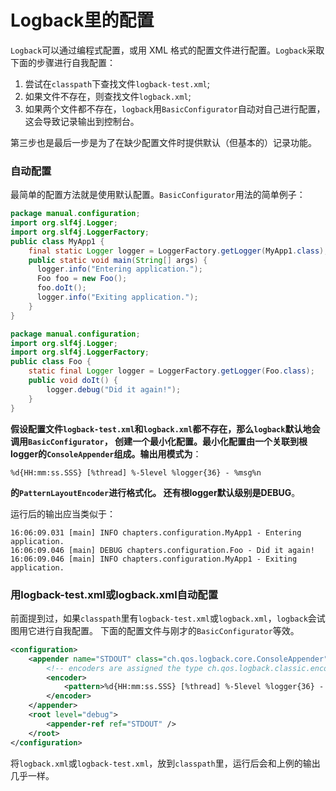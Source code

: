 Logback里的配置
=======================================================================
`Logback`可以通过编程式配置，或用 XML 格式的配置文件进行配置。`Logback`采取下面的步骤进行自我配置：

1. 尝试在`classpath`下查找文件`logback-test.xml`;
2. 如果文件不存在，则查找文件`logback.xml`;
3. 如果两个文件都不存在，`logback`用`BasicConfigurator`自动对自己进行配置，这会导致记录输出到控制台。

第三步也是最后一步是为了在缺少配置文件时提供默认（但基本的）记录功能。

### 自动配置
最简单的配置方法就是使用默认配置。`BasicConfigurator`用法的简单例子：
```java
package manual.configuration;
import org.slf4j.Logger;
import org.slf4j.LoggerFactory;
public class MyApp1 {
    final static Logger logger = LoggerFactory.getLogger(MyApp1.class);
    public static void main(String[] args) {
      logger.info("Entering application.");
      Foo foo = new Foo();
      foo.doIt();
      logger.info("Exiting application.");
    }
}

package manual.configuration;
import org.slf4j.Logger;
import org.slf4j.LoggerFactory;
public class Foo {
    static final Logger logger = LoggerFactory.getLogger(Foo.class);
    public void doIt() {
        logger.debug("Did it again!");
    }
}
```
**假设配置文件`logback-test.xml`和`logback.xml`都不存在，那么`logback`默认地会调用`BasicConfigurator`，
创建一个最小化配置。最小化配置由一个关联到根logger的`ConsoleAppender`组成。输出用模式为**：
```
%d{HH:mm:ss.SSS} [%thread] %-5level %logger{36} - %msg%n
```
**的`PatternLayoutEncoder`进行格式化。
还有根logger默认级别是DEBUG**。

运行后的输出应当类似于：
```
16:06:09.031 [main] INFO chapters.configuration.MyApp1 - Entering application.
16:06:09.046 [main] DEBUG chapters.configuration.Foo - Did it again!
16:06:09.046 [main] INFO chapters.configuration.MyApp1 - Exiting application.
```

### 用logback-test.xml或logback.xml自动配置
前面提到过，如果`classpath`里有`logback-test.xml`或`logback.xml`，`logback`会试图用它进行自我配置。
下面的配置文件与刚才的`BasicConfigurator`等效。
```xml
<configuration>
    <appender name="STDOUT" class="ch.qos.logback.core.ConsoleAppender">
        <!-- encoders are assigned the type ch.qos.logback.classic.encoder.PatternLayoutEncoder by default -->
        <encoder>
            <pattern>%d{HH:mm:ss.SSS} [%thread] %-5level %logger{36} - %msg%n</pattern>
        </encoder>
    </appender>
    <root level="debug">
        <appender-ref ref="STDOUT" />
    </root>
</configuration>
```
将`logback.xml`或`logback-test.xml`，放到`classpath`里，运行后会和上例的输出几乎一样。
